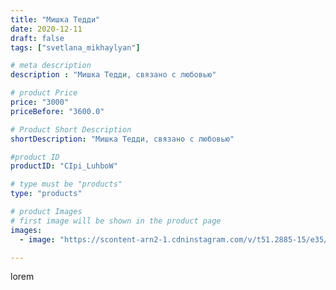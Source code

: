 ```yaml
---
title: "Мишка Тедди"
date: 2020-12-11
draft: false
tags: ["svetlana_mikhaylyan"]

# meta description
description : "Мишка Тедди, связано с любовью"

# product Price
price: "3000"
priceBefore: "3600.0"

# Product Short Description
shortDescription: "Мишка Тедди, связано с любовью"

#product ID
productID: "CIpi_LuhboW"

# type must be "products"
type: "products"

# product Images
# first image will be shown in the product page
images:
  - image: "https://scontent-arn2-1.cdninstagram.com/v/t51.2885-15/e35/130844709_893485551458230_6808552746915482565_n.jpg?se=7&tp=1&_nc_ht=scontent-arn2-1.cdninstagram.com&_nc_cat=110&_nc_ohc=70rCQymegtAAX9w0r7Y&ccb=7-4&oh=a3205766e2f022f8aaa2c68276b72cc9&oe=6083D505&_nc_sid=86f79a&ig_cache_key=MjQ2MTY1MjU0NjgzNDc3NDU1MA%3D%3D.2-ccb7-4"

---
```

lorem
